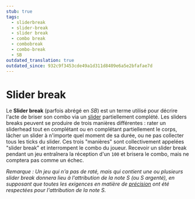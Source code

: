 ```yaml
---
stub: true
tags:
  - sliderbreak
  - slider-break
  - slider break
  - combo break
  - combobreak
  - combo-break
  - SB
outdated_translation: true
outdated_since: 932c9f3453cde49a1d311d8409e6a5e2bfafae7d
---
```


# Slider break

Le **Slider break** (parfois abrégé en *SB*) est un terme utilisé pour décrire l'acte de briser son combo via un [slider](/wiki/Gameplay/Hit_object/Slider) partiellement complété. Les sliders breaks peuvent se produire de trois manières différentes : rater un sliderhead tout en complétant ou en complétant partiellement le corps, lâcher un slider à n'importe quel moment de sa durée, ou ne pas collecter tous les ticks du slider. Ces trois "manières" sont collectivement appelées "slider break" et interrompent le combo du joueur. Recevoir un slider break pendant un jeu entraînera la réception d'un `100` et brisera le combo, mais ne comptera pas comme un échec.

*Remarque : Un jeu qui n'a pas de raté, mais qui contient une ou plusieurs slider break donnera lieu à l'attribution de la note S (ou S argenté), en supposant que toutes les exigences en matière de [précision](/wiki/Gameplay/Accuracy) ont été respectées pour l'attribution de la note S.*

